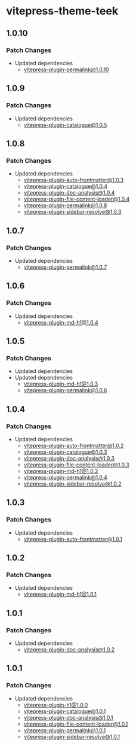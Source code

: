 # vitepress-theme-teek

## 1.0.10

### Patch Changes

- Updated dependencies
  - vitepress-plugin-permalink@1.0.10

## 1.0.9

### Patch Changes

- Updated dependencies
  - vitepress-plugin-catalogue@1.0.5

## 1.0.8

### Patch Changes

- Updated dependencies
  - vitepress-plugin-auto-frontmatter@1.0.3
  - vitepress-plugin-catalogue@1.0.4
  - vitepress-plugin-doc-analysis@1.0.4
  - vitepress-plugin-file-content-loader@1.0.4
  - vitepress-plugin-permalink@1.0.8
  - vitepress-plugin-sidebar-resolve@1.0.3

## 1.0.7

### Patch Changes

- Updated dependencies
  - vitepress-plugin-permalink@1.0.7

## 1.0.6

### Patch Changes

- Updated dependencies
  - vitepress-plugin-md-h1@1.0.4

## 1.0.5

### Patch Changes

- Updated dependencies
- Updated dependencies
  - vitepress-plugin-md-h1@1.0.3
  - vitepress-plugin-permalink@1.0.6

## 1.0.4

### Patch Changes

- Updated dependencies
  - vitepress-plugin-auto-frontmatter@1.0.2
  - vitepress-plugin-catalogue@1.0.3
  - vitepress-plugin-doc-analysis@1.0.3
  - vitepress-plugin-file-content-loader@1.0.3
  - vitepress-plugin-md-h1@1.0.2
  - vitepress-plugin-permalink@1.0.4
  - vitepress-plugin-sidebar-resolve@1.0.2

## 1.0.3

### Patch Changes

- Updated dependencies
  - vitepress-plugin-auto-frontmatter@1.0.1

## 1.0.2

### Patch Changes

- Updated dependencies
  - vitepress-plugin-md-h1@1.0.1

## 1.0.1

### Patch Changes

- Updated dependencies
  - vitepress-plugin-doc-analysis@1.0.2

## 1.0.1

### Patch Changes

- Updated dependencies
  - vitepress-plugin-h1@1.0.0
  - vitepress-plugin-catalogue@1.0.1
  - vitepress-plugin-doc-analysis@1.0.1
  - vitepress-plugin-file-content-loader@1.0.1
  - vitepress-plugin-permalink@1.0.1
  - vitepress-plugin-sidebar-resolve@1.0.1
